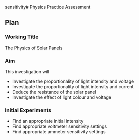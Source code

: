 sensitivity# Physics Practice Assessment
## Plan
### Working Title
The Physics of Solar Panels
### Aim
This investigation will
- Investigate the proportionality of light intensity and voltage
- Investigate the proportionality of light intensity and current
- Deduce the resistance of the solar panel
- Investigate the effect of light colour and voltage
### Initial Experiments
- Find an appropriate initial intensity
- Find appropriate voltmeter sensitivity settings
- Find appropriate ammeter sensitivity settings
